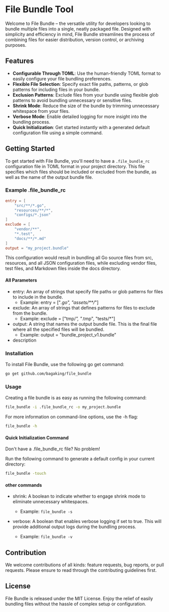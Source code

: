# File Bundle Tool

Welcome to File Bundle – the versatile utility for developers looking to bundle multiple files into a single, neatly packaged file. Designed with simplicity and efficiency in mind, File Bundle streamlines the process of combining files for easier distribution, version control, or archiving purposes.

## Features

- **Configurable Through TOML**: Use the human-friendly TOML format to easily configure your file bundling preferences.
- **Flexible File Selection**: Specify exact file paths, patterns, or glob patterns for including files in your bundle.
- **Exclusion Patterns**: Exclude files from your bundle using flexible glob patterns to avoid bundling unnecessary or sensitive files.
- **Shrink Mode**: Reduce the size of the bundle by trimming unnecessary whitespace from your files.
- **Verbose Mode**: Enable detailed logging for more insight into the bundling process.
- **Quick Initialization**: Get started instantly with a generated default configuration file using a simple command.

## Getting Started

To get started with File Bundle, you'll need to have a `.file_bundle_rc` configuration file in TOML format in your project directory. This file specifies which files should be included or excluded from the bundle, as well as the name of the output bundle file.

### Example .file_bundle_rc

```toml
entry = [
    "src/**/*.go",
    "resources/**/*",
    "configs/*.json"
]
exclude = [
    "vendor/**",
    "*.test",
    "docs/**/*.md"
]
output = "my_project.bundle"
```

This configuration would result in bundling all Go source files from src, resources, and all JSON configuration files, while excluding vendor files, test files, and Markdown files inside the docs directory.


#### All Parameters

- entry: An array of strings that specify file paths or glob patterns for files to include in the bundle. 
  - Example: entry = ["*.go", "assets/**/*"]
- exclude: An array of strings that defines patterns for files to exclude from the bundle.
  - Example: exclude = ["tmp/*", "*.tmp", "tests/*"]
- output: A string that names the output bundle file. This is the final file where all the specified files will be bundled. 
  - Example: output = "bundle_project_v1.bundle"
- description

### Installation

To install File Bundle, use the following go get command:

```sh
go get github.com/bagaking/file_bundle
```


### Usage

Creating a file bundle is as easy as running the following command:

```sh
file_bundle -i .file_bundle_rc -o my_project.bundle
```

For more information on command-line options, use the -h flag:

```sh
file_bundle -h
```

#### Quick Initialization Command

Don't have a .file_bundle_rc file? No problem!

Run the following command to generate a default config in your current directory:

```bash
file_bundle -touch 
```

#### other commands

- shrink: A boolean to indicate whether to engage shrink mode to eliminate unnecessary whitespaces.
    - Example: `file_bundle -s`

- verbose: A boolean that enables verbose logging if set to true. This will provide additional output logs during the bundling process.
    - Example: `file_bundle -v`

## Contribution

We welcome contributions of all kinds: feature requests, bug reports, or pull requests. Please ensure to read through the contributing guidelines first.

## License
File Bundle is released under the MIT License. Enjoy the relief of easily bundling files without the hassle of complex setup or configuration.
